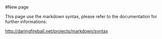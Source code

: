 #New page



This page use the markdown syntax, please refer to the documentation for further informations:

http://daringfireball.net/projects/markdown/syntax